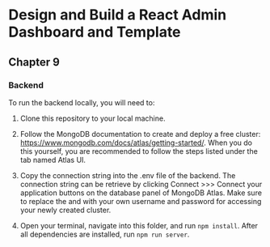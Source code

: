 # Design and Build a React Admin Dashboard and Template
## Chapter 9
### Backend

To run the backend locally, you will need to:

1. Clone this repository to your local machine.

2. Follow the MongoDB documentation to create and deploy a free cluster: https://www.mongodb.com/docs/atlas/getting-started/. When you do this yourself, you are recommended to follow the steps listed under the tab named Atlas UI.

3. Copy the connection string into the .env file of the backend. The connection string can be retrieve by clicking Connect >>> Connect your application buttons on the database panel of MongoDB Atlas. Make sure to replace the <username> and <password> with your own username and password for accessing your newly created cluster.

4. Open your terminal, navigate into this folder, and run `npm install`. After all dependencies are installed, run `npm run server`.